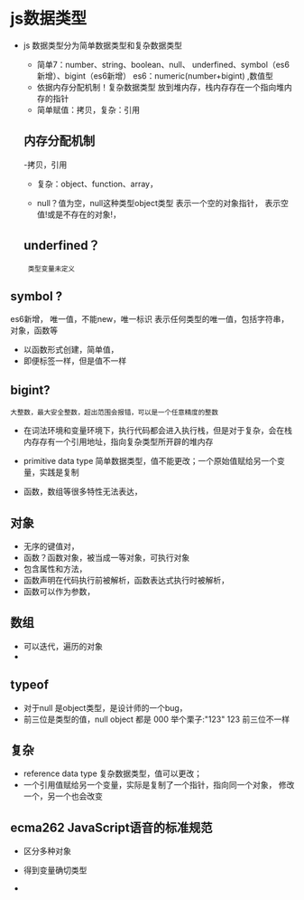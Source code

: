 # js数据类型

- js 数据类型分为简单数据类型和复杂数据类型
   - 简单7：number、string、boolean、null、
   underfined、symbol（es6新增）、bigint（es6新增）
   es6：numeric(number+bigint) ,数值型
   - 依据内存分配机制！复杂数据类型 放到堆内存，栈内存存在一个指向堆内存的指针
   - 简单赋值：拷贝，复杂：引用
   ## 内存分配机制
     -拷贝，引用
   - 复杂：object、function、array，
   
   - null？值为空，null这种类型object类型
    表示一个空的对象指针，
    表示空值!或是不存在的对象!，

   ##  underfined？
       类型变量未定义
## symbol ?
   es6新增， 唯一值，不能new，唯一标识
   表示任何类型的唯一值，包括字符串，对象，函数等
   - 以函数形式创建，简单值，
   - 即便标签一样，但是值不一样

## bigint?
    大整数，最大安全整数，超出范围会报错，可以是一个任意精度的整数
   
- 在词法环境和变量环境下，执行代码都会进入执行栈，但是对于复杂，会在栈内存存有一个引用地址，指向复杂类型所开辟的堆内存

- primitive data type 简单数据类型，值不能更改；一个原始值赋给另一个变量，实践是复制
- 函数，数组等很多特性无法表达，
## 对象
- 无序的键值对，
- 函数？函数对象，被当成一等对象，可执行对象
- 包含属性和方法，
- 函数声明在代码执行前被解析，函数表达式执行时被解析，
- 函数可以作为参数，

## 数组
- 可以迭代，遍历的对象
- 
## typeof
- 对于null 是object类型，是设计师的一个bug，
- 前三位是类型的值，null object 都是  000 
举个栗子:"123" 123 前三位不一样

## 复杂
- reference data type 复杂数据类型，值可以更改；
- 一个引用值赋给另一个变量，实际是复制了一个指针，指向同一个对象，
  修改一个，另一个也会改变

## ecma262 JavaScript语音的标准规范
- 区分多种对象
- 得到变量确切类型

- 